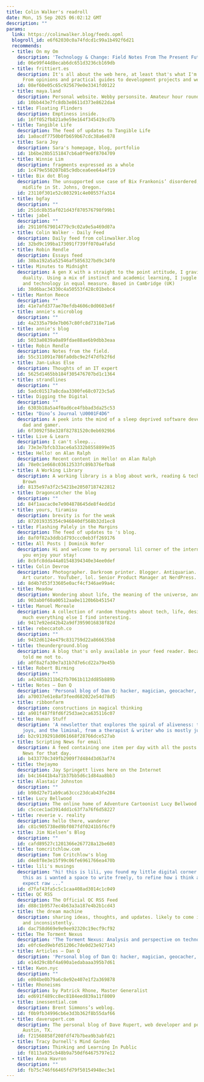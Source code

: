 ```yaml
---
title: Colin Walker's readroll
date: Mon, 15 Sep 2025 06:02:12 GMT
description: ""
params:
  link: https://colinwalker.blog/feeds.opml
  blogroll_id: e6f62030c0a74fdcd1c99a1b492f6d21
  recommends:
  - title: On my Om
    description: 'Technology & Change: Field Notes From The Present Future'
    id: 06e99f44d8ecab6dc651d3236cb169db
  - title: frittiert.es
    description: It's all about the web here, at least that's what I'm trying to do.
      From opinions and practical guides to development projects and web technologies.
    id: 08ef60e05c65c925679e0e3341fd0122
  - title: maya.land
    description: Personal website. Webby personsite. Amateur hour round the clock.
    id: 10bb443e7fc8db3e8611d373e8622da4
  - title: Floating Flinders
    description: Emptiness inside.
    id: 16ff052fb821a9e59e164f345419cd7b
  - title: Tangible Life
    description: The feed of updates to Tangible Life
    id: 1a0acdf7750b0fb659b67cdc38a6e878
  - title: Sara Joy
    description: Sara's homepage, blog, portfolio
    id: 1b6be28b5151847cb6a0f9e0f8704709
  - title: Winnie Lim
    description: fragments expressed as a whole
    id: 1c479e550207b85c9dbcea6ee64a4f19
  - title: Bix dot Blog
    description: The unsupported use case of Bix Frankonis’ disordered, surplus, mediocre
      midlife in St. Johns, Oregon.
    id: 23110f301e52c803291c4e00557fa314
  - title: bgfay
    description: ""
    id: 251dc8b35af021d43f870576798f99b1
  - title: jabel
    description: ""
    id: 29110f679014779c9c02a9e5a469d07a
  - title: Colin Walker - Daily Feed
    description: Daily feed from colinwalker.blog
    id: 32bd9c199ba173091f739ff070a4fa5d
  - title: Robin Rendle
    description: Essays feed
    id: 38ba192a5a52546af5856327bd9c34f0
  - title: Minutes to Midnight
    description: A gen X with a straight to the point attitude, I gravitate around
      duality. Using a mix of instinct and academic learning, I juggle between art
      and technology in equal measure. Based in Cambridge (UK)
    id: 38d6bac34330c4a50553f428c01bebc4
  - title: Manton Reece
    description: ""
    id: 41e7afd377ae70efdb4606c0d0603e6f
  - title: annie's microblog
    description: ""
    id: 4a2335a79de7b067c80fc8d7318e71a6
  - title: annie's blog
    description: ""
    id: 5033a0839a0a89fdae88ae6b9dbb3eaa
  - title: Robin Rendle
    description: Notes from the field.
    id: 55c311091e786fa0dbc9e2f47dfb2f6d
  - title: Jan-Lukas Else
    description: Thoughts of an IT expert
    id: 5625d1465bb184f305476707bd1c1364
  - title: strandlines
    description: ""
    id: 5adc01517a8cdaa3300fe68c0723c5a5
  - title: Digging the Digital
    description: ""
    id: 6303b18a5a4f0ad6ce4fbbad3da25c53
  - title: "Dino’s Journal \U0001F4D6"
    description: A peek into the mind of a sleep deprived software developer, husband,
      dad and gamer.
    id: 6f3092f58e328f82781520c0eb6929b6
  - title: Live & Learn
    description: I can't sleep...
    id: 73e3e7bfcb33ace6a5332b8558899e35
  - title: Hello! on Alan Ralph
    description: Recent content in Hello! on Alan Ralph
    id: 78e0c1e668c03612533fc89b376efba8
  - title: A Working Library
    description: A working library is a blog about work, reading & technology by Mandy
      Brown
    id: 8135e97a3f2c5421be20507187422812
  - title: Dragoncatcher the blog
    description: ""
    id: 84f1aacac0e7e904878645de8f4edd1d
  - title: yours, tiramisu
    description: brevity is for the weak
    id: 872019335354c946840df568b32d1ec8
  - title: Flashing Palely in the Margins
    description: The feed of updates to 's blog.
    id: 8af0f82a3ddb1d793ccc0eb3ff269176
  - title: All Posts | Dominik Hofer
    description: Hi and welcome to my personal lil corner of the internet. I hope
      you enjoy your stay!
    id: 8cbfc8dda44a01548394340e34ee0def
  - title: Colin Devroe
    description: Photographer. Darkroom printer. Blogger. Antiquarian. Reverse Engineer.
      Art curator. YouTuber, lol. Senior Product Manager at NerdPress.
    id: 8d4b7d53f33605e0acf4cf346ae99a4c
  - title: Meadow
    description: Wondering about life, the meaning of the universe, and everything.
    id: 903ab0f60a00512aa0e1120b6b451547
  - title: Manuel Moreale
    description: A collection of random thoughts about tech, life, design and pretty
      much everything else I find interesting.
    id: 9417e92ed42b42a9df3959016838f82d
  - title: rebeccatoh.co
    description: ""
    id: 9432d6124e479c831759d22a866635b8
  - title: theunderground.blog
    description: A blog that's only available in your feed reader. Because nobody
      told me not to.
    id: a0f8a2fa30e7a31b7d7e6cd22a79e45b
  - title: Robert Birming
    description: ""
    id: a42485b211b62fb7061b112dd85b889b
  - title: Notes – Dan Q
    description: 'Personal blog of Dan Q: hacker, magician, geocacher, gamer...'
    id: a70037e61e8af3feed682022e54d78d5
  - title: ribbonfarm
    description: constructions in magical thinking
    id: a901f487f8fd6f25d3ae2ca635116c07
  - title: Human Stuff
    description: 'A newsletter that explores the spiral of aliveness: the aches, the
      joys, and the liminal, from a therapist & writer who is mostly just a human.'
    id: b2c91392918d061668f28766dce527ab
  - title: Scripting News for email
    description: A feed containing one item per day with all the posts on Scripting
      News for that day.
    id: b433770c349fb2909f7d484d3d63af74
  - title: thejaymo
    description: Jay Springett lives here on the Internet
    id: b4c16441b4a71b37bb5d6c1d84aa8bb3
  - title: Alastair Johnston
    description: ""
    id: b98d27e71ab9ca63ccc23dcab43fe284
  - title: Lucy Bellwood
    description: The online home of Adventure Cartoonist Lucy Bellwood
    id: c5ccec1ad3914dd1c63f7a76f6d58227
  - title: reverie v. reality
    description: hello there, wanderer
    id: c81c905738ed9bf087fdf0241b5f6cf9
  - title: Jim Nielsen’s Blog
    description: ""
    id: cafd89527c1201366e267728a12be603
  - title: tomcritchlow.com
    description: Tom Critchlow's blog
    id: d4e8f8e3e15f99c06fe6961766ea470b
  - title: lili's musings
    description: "hi! this is lili, you found my little digital corner. \n\ni made
      this as i wanted a space to write freely, to refine how i think about the world.
      expect raw ..."
    id: d7faf43fa5c5c1caa408ad3014c1c049
  - title: QC RSS
    description: The Official QC RSS Feed
    id: d88c1b9577ec4b63a3a187e4b2b1cd43
  - title: the dream machine
    description: sharing ideas, thoughts, and updates. likely to come infrequently
      and inconsistently.
    id: dac758d669e9e9ee92320c19ecf9cf92
  - title: The Torment Nexus
    description: 'The Torment Nexus: Analysis and perspective on technology and culture'
    id: e0fc6ed9ebfd51206c7de0d23e927143
  - title: Articles – Dan Q
    description: 'Personal blog of Dan Q: hacker, magician, geocacher, gamer...'
    id: e14d29c8bf4a690a1edabaaa395b7d61
  - title: Kwon.nyc
    description: ""
    id: e804be0b79a6c8e92e407e1f2a369878
  - title: Rhoneisms
    description: by Patrick Rhone, Master Generalist
    id: ed691f489cc8ec8184eed839a11f8009
  - title: inessential.com
    description: Brent Simmons’s weblog.
    id: f0b9fb34996cb6e3d3b362f8b55daf66
  - title: daverupert.com
    description: The personal blog of Dave Rupert, web developer and podcaster from
      Austin, TX.
    id: f21568858f208fdf47b7bea9b3abfd21
  - title: Tracy Durnell's Mind Garden
    description: Thinking and Learning In Public
    id: f8113a925cb48b9a750df64675797e12
  - title: Anna Havron
    description: ""
    id: fb75c746f66465fd79f50154948ec3e1
---
```

